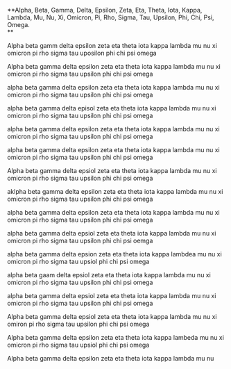 **Alpha, Beta, Gamma, Delta, Epsilon, Zeta, Eta, Theta, Iota, Kappa, Lambda, Mu, Nu, Xi, Omicron, Pi, Rho, Sigma, Tau, Upsilon, Phi, Chi, Psi, Omega.  
**


Alpha beta gamm delta epsilon zeta eta theta iota kappa lambda mu nu xi omicron pi rho sigma tau uposilon phi chi psi omega


Alpha beta gamma delta epsilon zeta eta theta iota kappa lambda mu nu xi omicron pi rho sigma tau upsilon phi chi psi omega

alpha beta gamma delta epsilon zeta eta theta iota kappa lambda mu nu xi omicron pi rho sigma tau upsilon phi chi psi omega

alpha beta gamma delta episol zeta eta theta iota kappa lambda mu nu xi omicron pi rho sigma tau upsilon phi chi psi omega


alpha beta gamma delta epsilon zeta eta theta iota kappa lambda mu nu xi omicron pi rho sigma tau upsilon phi chi psi omega

alpha beta gamma delta epsilon zeta eta theta iota kappa lambda mu nu xi omicron pi rho sigma tau upsilon phi chi psi omega

Alpha beta gamma delta epsiol zeta eta theta iota kappa lambda mu nu xi omicron pi rho sigma tau upsilon phi chi psi omega

aklpha beta gamma delta epsilon zeta eta theta iota kappa lambda mu nu xi omicron pi rho sigma tau upsilon phi chi psi omega

alpha beta gamma delta epsilon zeta eta theta iota kappa lambda mu nu xi omicron pi rho sigma tau upsilon phi chi psi omega

alpha beta gamma delta epsiol zeta eta theta iota kappa lambda mu nu xi omicron pi rho sigma tau upsilon phi chi psi oemga









alpha beta gamma delta epsion zeta eta theta iota kappa lambdea mu nu xi omicron pi rho sigma tau upsiol phi chi psi omega






alpha beta gaam delta epsiol zeta eta theta iota kappa lambda mu nu xi omicron pi rho sigma tau upsilon phi chi psi omega























alpha beta gamma delta epsiol zeta eta theta iota kappa lambda mu nu xi omicron pi rho sigma tau upsilon phi chi psi omega
















Alpha beta gamma delta epsiol zeta eta theta iota kappa lambda mu nu xi omiron pi rho sigma tau upsilon phi chi psi omega







Alpha beta gamma delta epsilon zeta eta theta iota kappa lambeda mu nu xi omicron pi rho sigma tau upsiol phi chi psi omega



























Alpha beta gamma delta epsilon zeta eta theta iota kappa lambda mu nu 
